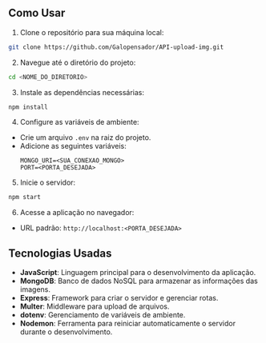 ## Como Usar

1. Clone o repositório para sua máquina local:
  ```bash
  git clone https://github.com/Galopensador/API-upload-img.git
  ```

2. Navegue até o diretório do projeto:
  ```bash
  cd <NOME_DO_DIRETORIO>
  ```

3. Instale as dependências necessárias:
  ```bash
  npm install
  ```

4. Configure as variáveis de ambiente:
  - Crie um arquivo `.env` na raiz do projeto.
  - Adicione as seguintes variáveis:
    ```env
    MONGO_URI=<SUA_CONEXAO_MONGO>
    PORT=<PORTA_DESEJADA>
    ```

5. Inicie o servidor:
  ```bash
  npm start
  ```

6. Acesse a aplicação no navegador:
  - URL padrão: `http://localhost:<PORTA_DESEJADA>`

## Tecnologias Usadas

- **JavaScript**: Linguagem principal para o desenvolvimento da aplicação.
- **MongoDB**: Banco de dados NoSQL para armazenar as informações das imagens.
- **Express**: Framework para criar o servidor e gerenciar rotas.
- **Multer**: Middleware para upload de arquivos.
- **dotenv**: Gerenciamento de variáveis de ambiente.
- **Nodemon**: Ferramenta para reiniciar automaticamente o servidor durante o desenvolvimento.


